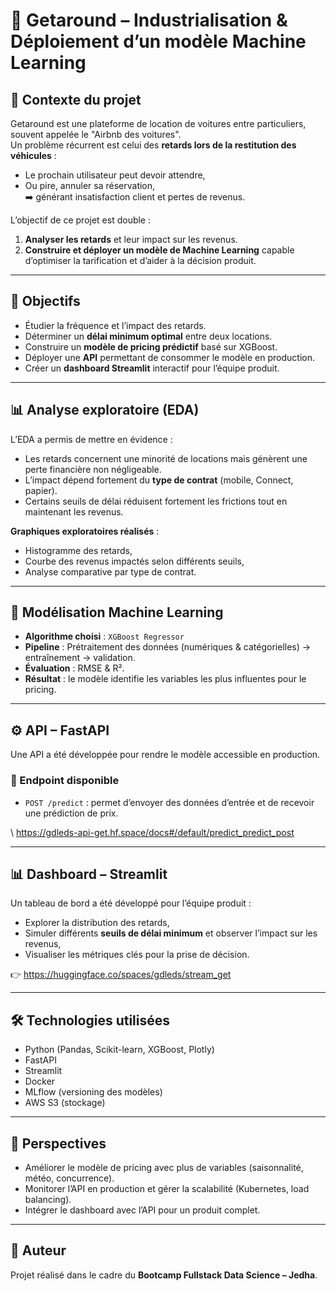 
# 🚗 Getaround – Industrialisation & Déploiement d’un modèle Machine Learning

## 📌 Contexte du projet
Getaround est une plateforme de location de voitures entre particuliers, souvent appelée le "Airbnb des voitures".  
Un problème récurrent est celui des **retards lors de la restitution des véhicules** :  
- Le prochain utilisateur peut devoir attendre,  
- Ou pire, annuler sa réservation,  
➡️ générant insatisfaction client et pertes de revenus.

L’objectif de ce projet est double :
1. **Analyser les retards** et leur impact sur les revenus.  
2. **Construire et déployer un modèle de Machine Learning** capable d’optimiser la tarification et d’aider à la décision produit.

---

## 🎯 Objectifs
- Étudier la fréquence et l’impact des retards.  
- Déterminer un **délai minimum optimal** entre deux locations.  
- Construire un **modèle de pricing prédictif** basé sur XGBoost.  
- Déployer une **API** permettant de consommer le modèle en production.  
- Créer un **dashboard Streamlit** interactif pour l’équipe produit.  

---

## 📊 Analyse exploratoire (EDA)
L’EDA a permis de mettre en évidence :
- Les retards concernent une minorité de locations mais génèrent une perte financière non négligeable.  
- L’impact dépend fortement du **type de contrat** (mobile, Connect, papier).  
- Certains seuils de délai réduisent fortement les frictions tout en maintenant les revenus.  

**Graphiques exploratoires réalisés** :
- Histogramme des retards,  
- Courbe des revenus impactés selon différents seuils,  
- Analyse comparative par type de contrat.  

---

## 🤖 Modélisation Machine Learning
- **Algorithme choisi** : `XGBoost Regressor`  
- **Pipeline** : Prétraitement des données (numériques & catégorielles) → entraînement → validation.  
- **Évaluation** : RMSE & R².  
- **Résultat** : le modèle identifie les variables les plus influentes pour le pricing.    

---

## ⚙️ API – FastAPI
Une API a été développée pour rendre le modèle accessible en production.  

### 📍 Endpoint disponible
- `POST /predict` : permet d’envoyer des données d’entrée et de recevoir une prédiction de prix.

\ https://gdleds-api-get.hf.space/docs#/default/predict_predict_post

---

## 📊 Dashboard – Streamlit

Un tableau de bord a été développé pour l’équipe produit :

* Explorer la distribution des retards,
* Simuler différents **seuils de délai minimum** et observer l’impact sur les revenus,
* Visualiser les métriques clés pour la prise de décision.

👉 https://huggingface.co/spaces/gdleds/stream_get

---

## 🛠️ Technologies utilisées

* Python (Pandas, Scikit-learn, XGBoost, Plotly)
* FastAPI
* Streamlit
* Docker
* MLflow (versioning des modèles)
* AWS S3 (stockage)

---

## 🚀 Perspectives

* Améliorer le modèle de pricing avec plus de variables (saisonnalité, météo, concurrence).
* Monitorer l’API en production et gérer la scalabilité (Kubernetes, load balancing).
* Intégrer le dashboard avec l’API pour un produit complet.

---

## 👤 Auteur

Projet réalisé dans le cadre du **Bootcamp Fullstack Data Science – Jedha**.

```


